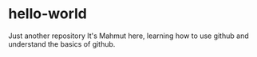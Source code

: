 # hello-world
Just another repository
It's Mahmut here, learning how to use github and understand the basics of github.
